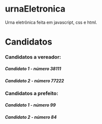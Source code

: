 # urnaEletronica
Urna eletrônica feita em javascript, css e html.


# Candidatos

### Candidatos a vereador:

##### Candidato 1 - número 38111

##### Candidato 2 - número 77222

### Candidatos a prefeito:

##### Candidato 1 - número 99

##### Candidato 2 - número 84
